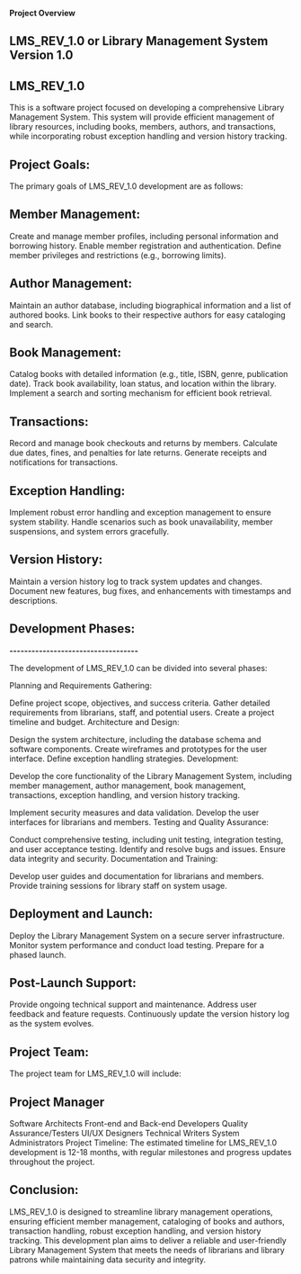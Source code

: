 **Project Overview**

**LMS_REV_1.0** or **Library Management System Version 1.0** <br>
----------------------------------------------------------------
## LMS_REV_1.0
This is a software project focused on developing a comprehensive Library Management System. 
This system will provide efficient management of library resources, including books, members, authors, and transactions, while incorporating 
robust exception handling and version history tracking.

## **Project Goals:**
The primary goals of LMS_REV_1.0 development are as follows:

## **Member Management:**

Create and manage member profiles, including personal information and borrowing history.
Enable member registration and authentication.
Define member privileges and restrictions (e.g., borrowing limits).

## **Author Management:**

Maintain an author database, including biographical information and a list of authored books.
Link books to their respective authors for easy cataloging and search.

## **Book Management:**

Catalog books with detailed information (e.g., title, ISBN, genre, publication date).
Track book availability, loan status, and location within the library.
Implement a search and sorting mechanism for efficient book retrieval.

## **Transactions:**

Record and manage book checkouts and returns by members.
Calculate due dates, fines, and penalties for late returns.
Generate receipts and notifications for transactions.

## **Exception Handling:**

Implement robust error handling and exception management to ensure system stability.
Handle scenarios such as book unavailability, member suspensions, and system errors gracefully.

## **Version History:**

Maintain a version history log to track system updates and changes.
Document new features, bug fixes, and enhancements with timestamps and descriptions.

## **Development Phases:** <br>
**-----------------------------------**

The development of LMS_REV_1.0 can be divided into several phases:

Planning and Requirements Gathering:

Define project scope, objectives, and success criteria.
Gather detailed requirements from librarians, staff, and potential users.
Create a project timeline and budget.
Architecture and Design:

Design the system architecture, including the database schema and software components.
Create wireframes and prototypes for the user interface.
Define exception handling strategies.
Development:

Develop the core functionality of the Library Management System, 
including member management, author management, book management, transactions, exception handling, and version history tracking.

Implement security measures and data validation.
Develop the user interfaces for librarians and members.
Testing and Quality Assurance:

Conduct comprehensive testing, including unit testing, integration testing, and user acceptance testing.
Identify and resolve bugs and issues.
Ensure data integrity and security.
Documentation and Training:

Develop user guides and documentation for librarians and members.
Provide training sessions for library staff on system usage.

## Deployment and Launch:

Deploy the Library Management System on a secure server infrastructure.
Monitor system performance and conduct load testing.
Prepare for a phased launch.

## Post-Launch Support:

Provide ongoing technical support and maintenance.
Address user feedback and feature requests.
Continuously update the version history log as the system evolves.

## Project Team:
The project team for LMS_REV_1.0 will include:

## Project Manager
Software Architects
Front-end and Back-end Developers
Quality Assurance/Testers
UI/UX Designers
Technical Writers
System Administrators
Project Timeline:
The estimated timeline for LMS_REV_1.0 development is 12-18 months, with regular milestones and progress updates throughout the project.

## Conclusion:
LMS_REV_1.0 is designed to streamline library management operations, ensuring efficient member management, 
cataloging of books and authors, transaction handling, robust exception handling, and version history tracking.
This development plan aims to deliver a reliable and user-friendly Library Management System that meets the needs of librarians and 
library patrons while maintaining data security and integrity.
